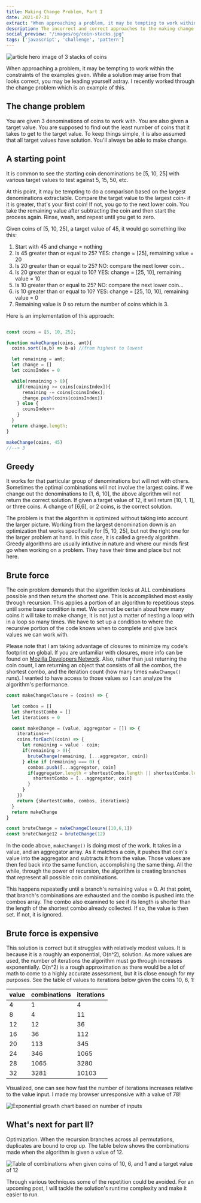 ```yaml
---
title: Making Change Problem, Part I
date: 2021-07-31
extract: "When approaching a problem, it may be tempting to work within the constraints of the examples given. While a solution may arise from that looks correct, you may be leading yourself astray. I recently worked through the change problem which is an example of this."
description: The incorrect and correct approaches to the making change problem
social_preview: "/images/og/coin-stacks.jpg"
tags: ['javascript', 'challenge', 'pattern']
---
```

<img src="/images/og/coin-stacks.jpg" alt="article hero image of 3 stacks of coins">

When approaching a problem, it may be tempting to work within the constraints of the examples given. While a solution may arise from that looks correct, you may be leading yourself astray. I recently worked through the change problem which is an example of this.

## The change problem

You are given 3 denominations of coins to work with. You are also given a target value. You are supposed to find out the least number of coins that it takes to get to the target value. To keep things simple, it is also assumed that all target values have solution. You'll always be able to make change.

## A starting point

It is common to see the starting coin denominations be [5, 10, 25] with various target values to test against 5, 15, 50, etc.

At this point, it may be tempting to do a comparison based on the largest denominations extractable. Compare the target value to the largest coin- if it is greater, that's your first coin! If not, you go to the next lower coin. You take the remaining value after subtracting the coin and then start the process again. Rinse, wash, and repeat until you get to zero.

Given coins of [5, 10, 25], a target value of 45, it would go something like this:

1. Start with 45 and change = nothing
2. Is 45 greater than or equal to 25? YES: change = [25], remaining value = 20
3. Is 20 greater than or equal to 25? NO: compare the next lower coin...
4. Is 20 greater than or equal to 10? YES: change = [25, 10], remaining value = 10
5. Is 10 greater than or equal to 25? NO: compare the next lower coin...
6. is 10 greater than or equal to 10? YES: change = [25, 10, 10], remaining value = 0
7. Remaining value is 0 so return the number of coins which is 3.

Here is an implementation of this approach:

```javascript

const coins = [5, 10, 25];

function makeChange(coins, amt){
  coins.sort((a,b) => b-a) //from highest to lowest

  let remaining = amt;
  let change = []
  let coinsIndex = 0

  while(remaining > 0){
    if(remaining >= coins[coinsIndex]){
      remaining -= coins[coinsIndex];
      change.push(coins[coinsIndex])
    } else {
      coinsIndex++
    }
  }
  return change.length;
}

makeChange(coins, 45)
//--> 3
```

## Greedy

It works for that particular group of denominations but will not with others. Sometimes the optimal combinations will not involve the largest coins. If we change out the denominations to [1, 6, 10], the above algorithm will not return the correct solution. If given a target value of 12, it will return [10, 1, 1], or three coins. A change of [6,6], or 2 coins, is the correct solution.

The problem is that the algorithm is optimized without taking into account the larger picture. Working from the largest denomination down is an optimization that works specifically for [5, 10, 25], but not the right one for the larger problem at hand. In this case, it is called a greedy algorithm. Greedy algorithms are usually intiutive in nature and where our minds first go when working on a problem. They have their time and place but not here.

## Brute force

The coin problem demands that the algorithm looks at ALL combinations possible and then return the shortest one. This is accomplished most easily through recursion. This applies a portion of an algorithm to repetitious steps until some base condition is met. We cannot be certain about how many coins it will take to make change, it is not just a matter of nesting a loop with in a loop so many times. We have to set up a condition to where the recursive portion of the code knows when to complete and give back values we can work with.

Please note that I am taking advantage of closures to minimize my code's footprint on global. If you are unfamiliar with closures, more info can be found on [Mozilla Developers Network](https://developer.mozilla.org/en-US/docs/Web/JavaScript/Closures). Also, rather than just returning the coin count, I am returning an object that consists of all the combos, the shortest combo, and the iteration count (how many times `makeChange()` runs). I wanted to have access to those values so I can analyze the algorithm's performance.

```javascript
const makeChangeClosure = (coins) => {

  let combos = []
  let shortestCombo = []
  let iterations = 0

  const makeChange = (value, aggregator = []) => {
    iterations++
    coins.forEach((coin) => {
      let remaining = value - coin;
      if(remaining > 0){
        bruteChange(remaining, [...aggregator, coin])
      } else if (remaining === 0) {
        combos.push([...aggregator, coin]
        if(aggregator.length < shortestCombo.length || shortestCombo.length === 0 ){
          shortestCombo = [...aggregator, coin]
        }
      }
    })
    return {shortestCombo, combos, iterations}
  }
  return makeChange
}

const bruteChange = makeChangeClosure([10,6,1])
const bruteChange12 = bruteChange(12)
```

In the code above, `makeChange()` is doing most of the work. It takes in a value, and an aggregator array. As it matches a coin, it pushes that coin's value into the aggregator and subtracts it from the value. Those values are then fed back into the same function, accomplishing the same thing.  All the while, through the power of recursion, the algorithm is creating branches that represent all possible coin combinations.

This happens repeatedly until a branch's remaining value = 0. At that point, that branch's combinations are exhausted and the combo is pushed into the combos array. The combo also examined to see if its length is shorter than the length of the shortest combo already collected. If so, the value is then set. If not, it is ignored.

## Brute force is expensive

This solution is correct but it struggles with relatively modest values. It is because it is a roughly an exponential, O(n^2), solution. As more values are used, the number of iterations the algorithm must go through increases exponentially. O(n^2) is a rough approximation as there would be a lot of math to come to a highly accurate assessment, but it is close enough for my purposes. See the table of values to iterations below given the coins 10, 6, 1:

| value | combinations | iterations |
| ----- | ------------ | ---------- |
| 4     | 1            | 4          |
| 8     | 4            | 11         |
| 12    | 12           | 36         |
| 16    | 36           | 112        |
| 20    | 113          | 345        |
| 24    | 346          | 1065       |
| 28    | 1065         | 3280       |
| 32    | 3281         | 10103      |

Visualized, one can see how fast the number of iterations increases relative to the value input. I made my browser unresponsive with a value of 78!

![Exponential growth chart based on number of inputs](/images/exponential-growth.png)

## What's next for part II?

Optimization. When the recursion branches across all permutations, duplicates are bound to crop up. The table below shows the combinations made when the algorithm is given a value of 12.

![Table of combinations when given coins of 10, 6, and 1 and a target value of 12](/images/combo-table.png)

Through various techniques some of the repetition could be avoided. For an upcoming post, I will tackle the solution's runtime complexity and make it easier to run.
